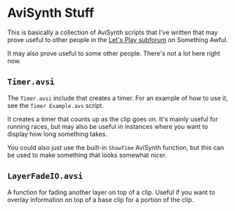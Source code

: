 AviSynth Stuff
==============

This is basically a collection of AviSynth scripts that I've written that may
prove useful to other people in the [Let's Play
subforum](http://forums.somethingawful.com/forumdisplay.php?forumid=191) on
Something Awful.

It may also prove useful to some other people. There's not a lot here right now.

`Timer.avsi`
------------

The `Timer.avsi` include that creates a timer. For an example of how to use it, 
see the `Timer Example.avs` script.

It creates a timer that counts up as the clip goes on. It's mainly useful for
running races, but may also be useful in instances where you want to display
how long something takes.

You could also just use the built-in `ShowTime` AviSynth function, but this can
be used to make something that looks somewhat nicer.

`LayerFadeIO.avsi`
------------------

A function for fading another layer on top of a clip. Useful if you want to
overlay information on top of a base clip for a portion of the clip.
